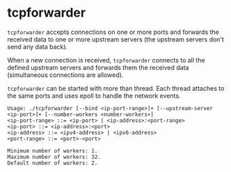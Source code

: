 tcpforwarder
============
`tcpforwarder` accepts connections on one or more ports and forwards the received data to one or more upstream servers (the upstream servers don't send any data back).

When a new connection is received, `tcpforwarder` connects to all the defined upstream servers and forwards them the received data (simultaneous connections are allowed).

`tcpforwarder` can be started with more than thread. Each thread attaches to the same ports and uses epoll to handle the network events.


```
Usage: ./tcpforwarder [--bind <ip-port-range>]+ [--upstream-server <ip-port>]+ [--number-workers <number-workers>]
<ip-port-range> ::= <ip-port> | <ip-address>:<port-range>
<ip-port> ::= <ip-address>:<port>
<ip-address> ::= <ipv4-address> | <ipv6-address>
<port-range> ::= <port>-<port>

Minimum number of workers: 1.
Maximum number of workers: 32.
Default number of workers: 2.
```

